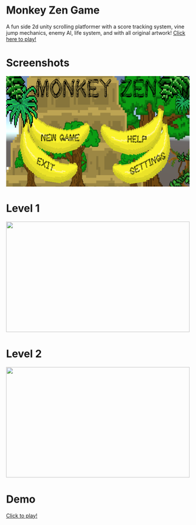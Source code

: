 # Monkey Zen Game
A fun side 2d unity scrolling platformer with a score tracking system, vine jump mechanics, enemy AI, life system, and with all original artwork! <a href="https://derreck503.itch.io/monkey-zen">Click here to play!</a>

# Screenshots
<img src = /Images/MainMenu.png width = "500" height = "300" />

# Level 1
<img src = /Images/level1.gif width = "500" height = "300" />

# Level 2

<img src = /Images/level2.gif width = "500" height = "300" />

# Demo
<a href="https://derreck503.itch.io/monkey-zen">Click to play!</a>